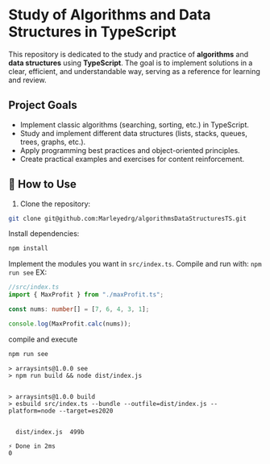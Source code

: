 # Study of Algorithms and Data Structures in TypeScript

This repository is dedicated to the study and practice of **algorithms** and **data structures** using **TypeScript**. The goal is to implement solutions in a clear, efficient, and understandable way, serving as a reference for learning and review.

## Project Goals

- Implement classic algorithms (searching, sorting, etc.) in TypeScript.
- Study and implement different data structures (lists, stacks, queues, trees, graphs, etc.).
- Apply programming best practices and object-oriented principles.
- Create practical examples and exercises for content reinforcement.

## 🚀 How to Use

1. Clone the repository:

```bash
git clone git@github.com:Marleyedrg/algorithmsDataStructuresTS.git
```
Install dependencies:
```bash
npm install
```
Implement the modules you want in `src/index.ts`.
Compile and run with: `npm run see`
EX:
~~~ts
//src/index.ts
import { MaxProfit } from "./maxProfit.ts";

const nums: number[] = [7, 6, 4, 3, 1];

console.log(MaxProfit.calc(nums));
~~~
compile and execute 
~~~bash
npm run see
~~~
~~~node
> arraysints@1.0.0 see
> npm run build && node dist/index.js


> arraysints@1.0.0 build
> esbuild src/index.ts --bundle --outfile=dist/index.js --platform=node --target=es2020


  dist/index.js  499b

⚡ Done in 2ms
0
~~~

